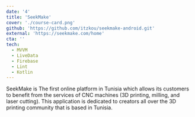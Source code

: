 ```yaml
---
date: '4'
title: 'SeekMake'
cover: './course-card.png'
github: 'https://github.com/itzkou/seekmake-android.git'
external: 'https://seekmake.com/home'
cta: ''
tech:
  - MVVM
  - LiveData
  - Firebase
  - Lint
  - Kotlin
---
```


SeekMake is The first online platform in Tunisia which allows its customers to benefit from the services of CNC machines (3D printing, milling, and laser cutting). This application is dedicated to creators all over the 3D printing community that is based in Tunisia.
